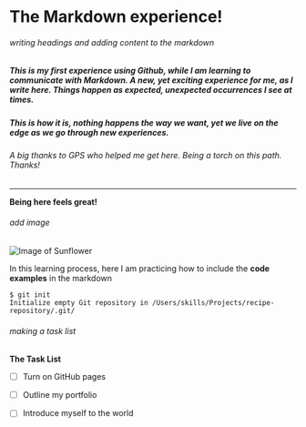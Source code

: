 # The Markdown experience!
###### *writing headings and adding content to the markdown*
##### This is my first experience using Github, while I am learning to communicate with Markdown. A new, yet exciting experience for me, as I write here. Things happen as expected, unexpected occurrences I see at times.
##### This is how it is, nothing happens the way we want, yet we live on the edge as we go through new experiences. 
###### A big thanks to GPS who helped me get here. Being a torch on this path. Thanks! 


 ---

**Being here feels great!**

###### *add image*

![Image of Sunflower](https://octodex.github.com/images/hula_loop_octodex03.gif)

In this learning process, here I am practicing how to include the **code examples** in the markdown
```
$ git init
Initialize empty Git repository in /Users/skills/Projects/recipe-repository/.git/
```
###### *making a task list*
__The Task List__
 - [ ] Turn on GitHub pages 
 - [ ] Outline my portfolio 
 - [ ] Introduce myself to the world

 
